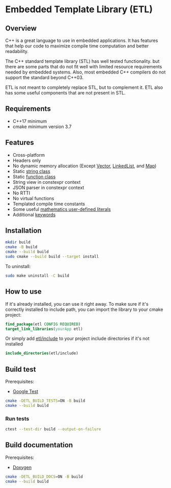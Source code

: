 # Embedded Template Library (ETL)

## Overview
C++ is a great language to use in embedded applications. 
It has features that help our code to maximize compile
time computation and better readability.

The C++ standard template library (STL) has well tested 
functionality. but there are some parts that do not fit 
well with limited resource requirements needed by embedded
systems. Also, most embedded C++ compilers do not support 
the standard beyond C++03. 

ETL is not meant to completely replace STL, but to complement
it. ETL also has some useful components that are not present
in STL.

## Requirements
* C++17 minimum
* cmake minimum version 3.7

## Features
* Cross-platform
* Headers only
* No dynamic memory allocation (Except [Vector](include/etl/vector.h),
[LinkedList](include/etl/linked_list.h), and [Map](include/etl/map.h))
* Static [string class](include/etl/string.h)
* Static [function class](include/etl/function.h)
* String view in constexpr context
* JSON parser in constexpr context
* No RTTI
* No virtual functions
* Templated compile time constants
* Some useful [mathematics user-defined literals](include/etl/math.h)
* Additional [keywords](include/etl/keywords.h)

## Installation
```bash
mkdir build
cmake -B build
cmake --build build
sudo cmake --build build --target install
```

To uninstall:
```bash
sudo make uninstall -C build
```

## How to use
If it's already installed, you can use it right away. To make sure
if it's correctly installed to include path, you can import the 
library to your cmake project:
```cmake
find_package(etl CONFIG REQUIRED)
target_link_libraries(yourApp etl)
```
Or simply add [etl/include](include) to your project include directories
if it's not installed
```cmake
include_directories(etl/include)
```

## Build test
Prerequisites:
* [Google Test](https://github.com/google/googletest)
```bash
cmake -DETL_BUILD_TESTS=ON -B build
cmake --build build
```
### Run tests
```bash
ctest --test-dir build --output-on-failure
```

## Build documentation
Prerequisites:
* [Doxygen](https://github.com/doxygen/doxygen.git)
```bash
cmake -DETL_BUILD_DOCS=ON -B build
cmake --build build
```
